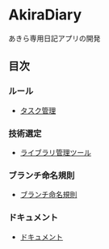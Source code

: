 # AkiraDiary
あきら専用日記アプリの開発

## 目次
### ルール
 - [タスク管理](https://github.com/FujimoriGit/AkiraDiary/blob/main/wiki/rules/taskRule.md)

### 技術選定
 - [ライブラリ管理ツール](https://github.com/FujimoriGit/AkiraDiary/blob/main/wiki/tech/LibraryManagementSelection.md)

### ブランチ命名規則
 - [ブランチ命名規則](https://github.com/FujimoriGit/AkiraDiary/blob/BR_develop-1.0/wiki/rules/branchNaming.md)

### ドキュメント
 - [ドキュメント](https://github.com/FujimoriGit/AkiraDiary/tree/BR_topic/1.0/%232/doc)
